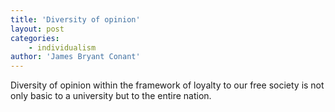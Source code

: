 ```yaml
---
title: 'Diversity of opinion'
layout: post
categories:
    - individualism
author: 'James Bryant Conant'
---
```


Diversity of opinion within the framework of loyalty to our free society is not only basic to a university but to the entire nation.